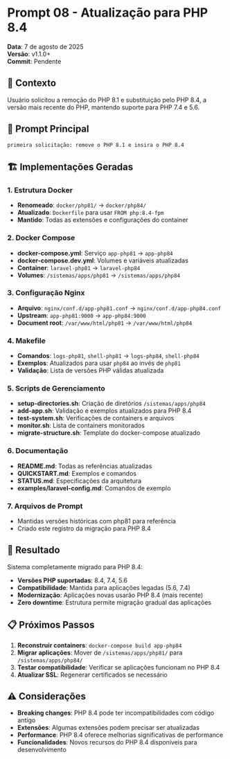 # Prompt 08 - Atualização para PHP 8.4

**Data**: 7 de agosto de 2025  
**Versão**: v1.1.0+  
**Commit**: Pendente  

## 🎯 Contexto

Usuário solicitou a remoção do PHP 8.1 e substituição pelo PHP 8.4, a versão mais recente do PHP, mantendo suporte para PHP 7.4 e 5.6.

## 📝 Prompt Principal

```
primeira solicitação: remove o PHP 8.1 e insira o PHP 8.4
```

## 🏗️ Implementações Geradas

### 1. **Estrutura Docker**
- **Renomeado**: `docker/php81/` → `docker/php84/`
- **Atualizado**: `Dockerfile` para usar `FROM php:8.4-fpm`
- **Mantido**: Todas as extensões e configurações do container

### 2. **Docker Compose**
- **docker-compose.yml**: Serviço `app-php81` → `app-php84`
- **docker-compose.dev.yml**: Volumes e variáveis atualizadas
- **Container**: `laravel-php81` → `laravel-php84`
- **Volumes**: `/sistemas/apps/php81` → `/sistemas/apps/php84`

### 3. **Configuração Nginx**
- **Arquivo**: `nginx/conf.d/app-php81.conf` → `nginx/conf.d/app-php84.conf`
- **Upstream**: `app-php81:9000` → `app-php84:9000`
- **Document root**: `/var/www/html/php81` → `/var/www/html/php84`

### 4. **Makefile**
- **Comandos**: `logs-php81`, `shell-php81` → `logs-php84`, `shell-php84`
- **Exemplos**: Atualizados para usar `php84` ao invés de `php81`
- **Validação**: Lista de versões PHP válidas atualizada

### 5. **Scripts de Gerenciamento**
- **setup-directories.sh**: Criação de diretórios `/sistemas/apps/php84`
- **add-app.sh**: Validação e exemplos atualizados para PHP 8.4
- **test-system.sh**: Verificações de containers e arquivos
- **monitor.sh**: Lista de containers monitorados
- **migrate-structure.sh**: Template do docker-compose atualizado

### 6. **Documentação**
- **README.md**: Todas as referências atualizadas
- **QUICKSTART.md**: Exemplos e comandos
- **STATUS.md**: Especificações da arquitetura
- **examples/laravel-config.md**: Comandos de exemplo

### 7. **Arquivos de Prompt**
- Mantidas versões históricas com php81 para referência
- Criado este registro da migração para PHP 8.4

## 🎯 Resultado

Sistema completamente migrado para PHP 8.4:
- **Versões PHP suportadas**: 8.4, 7.4, 5.6
- **Compatibilidade**: Mantida para aplicações legadas (5.6, 7.4)
- **Modernização**: Aplicações novas usarão PHP 8.4 (mais recente)
- **Zero downtime**: Estrutura permite migração gradual das aplicações

## 📋 Próximos Passos

1. **Reconstruir containers**: `docker-compose build app-php84`
2. **Migrar aplicações**: Mover de `/sistemas/apps/php81/` para `/sistemas/apps/php84/`
3. **Testar compatibilidade**: Verificar se aplicações funcionam no PHP 8.4
4. **Atualizar SSL**: Regenerar certificados se necessário

## ⚠️ Considerações

- **Breaking changes**: PHP 8.4 pode ter incompatibilidades com código antigo
- **Extensões**: Algumas extensões podem precisar ser atualizadas
- **Performance**: PHP 8.4 oferece melhorias significativas de performance
- **Funcionalidades**: Novos recursos do PHP 8.4 disponíveis para desenvolvimento
